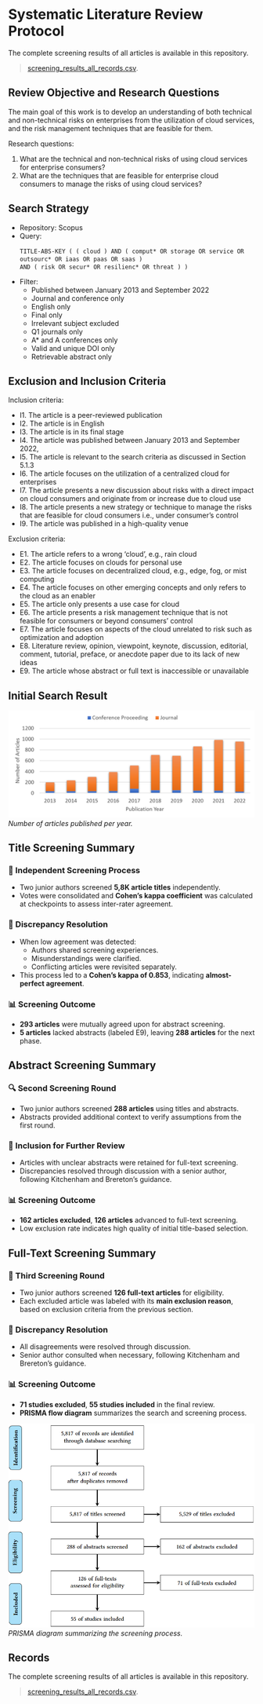 # Systematic Literature Review Protocol

The complete screening results of all articles is available in this repository. 
> [screening_results_all_records.csv](/screening_results_all_records.csv).

## Review Objective and Research Questions
The main goal of this work is to develop an understanding of both technical and non-technical risks on enterprises from the utilization of cloud services, and the risk management techniques that are feasible for them.

Research questions:
1. What are the technical and non-technical risks of using cloud services for enterprise consumers?
2. What are the techniques that are feasible for enterprise cloud consumers to manage the risks of using cloud services?

## Search Strategy
- Repository: Scopus
- Query:
  ```
  TITLE-ABS-KEY ( ( cloud ) AND ( comput* OR storage OR service OR outsourc* OR iaas OR paas OR saas )
  AND ( risk OR secur* OR resilienc* OR threat ) )
  ```
- Filter:
  - Published between January 2013 and September 2022
  - Journal and conference only
  - English only
  - Final only
  - Irrelevant subject excluded
  - Q1 journals only
  - A* and A conferences only
  - Valid and unique DOI only
  - Retrievable abstract only

## Exclusion and Inclusion Criteria
Inclusion criteria:
- I1. The article is a peer-reviewed publication
- I2. The article is in English
- I3. The article is in its final stage
- I4. The article was published between January 2013 and September 2022,
- I5. The article is relevant to the search criteria as discussed in Section 5.1.3
- I6. The article focuses on the utilization of a centralized cloud for enterprises
- I7. The article presents a new discussion about risks with a direct impact on cloud consumers and originate from or increase due to cloud use
- I8. The article presents a new strategy or technique to manage the risks that are feasible for cloud consumers i.e., under consumer’s control
- I9. The article was published in a high-quality venue

Exclusion criteria:
- E1. The article refers to a wrong ‘cloud’, e.g., rain cloud
- E2. The article focuses on clouds for personal use
- E3. The article focuses on decentralized cloud, e.g., edge, fog, or mist computing
- E4. The article focuses on other emerging concepts and only refers to the cloud as an enabler
- E5. The article only presents a use case for cloud
- E6. The article presents a risk management technique that is not feasible for consumers or beyond consumers’ control
- E7. The article focuses on aspects of the cloud unrelated to risk such as optimization and adoption
- E8. Literature review, opinion, viewpoint, keynote, discussion, editorial, comment, tutorial, preface,
or anecdote paper due to its lack of new ideas
- E9. The article whose abstract or full text is inaccessible or unavailable

## Initial Search Result

![Article per year](/5k_initial_articles_by_year_source.png)
_Number of articles published per year._

## Title Screening Summary

### 🧾 Independent Screening Process
- Two junior authors screened **5,8K article titles** independently.
- Votes were consolidated and **Cohen’s kappa coefficient** was calculated at checkpoints to assess inter-rater agreement.

### 🔄 Discrepancy Resolution
- When low agreement was detected:
  - Authors shared screening experiences.
  - Misunderstandings were clarified.
  - Conflicting articles were revisited separately.
- This process led to a **Cohen’s kappa of 0.853**, indicating **almost-perfect agreement**.

### 📊 Screening Outcome
- **293 articles** were mutually agreed upon for abstract screening.
- **5 articles** lacked abstracts (labeled E9), leaving **288 articles** for the next phase.

## Abstract Screening Summary

### 🔍 Second Screening Round
- Two junior authors screened **288 articles** using titles and abstracts.
- Abstracts provided additional context to verify assumptions from the first round.

### 📘 Inclusion for Further Review
- Articles with unclear abstracts were retained for full-text screening.
- Discrepancies resolved through discussion with a senior author, following Kitchenham and Brereton’s guidance.

### 📊 Screening Outcome
- **162 articles excluded**, **126 articles** advanced to full-text screening.
- Low exclusion rate indicates high quality of initial title-based selection.

## Full-Text Screening Summary

### 📖 Third Screening Round
- Two junior authors screened **126 full-text articles** for eligibility.
- Each excluded article was labeled with its **main exclusion reason**, based on exclusion criteria from the previous section.

### 🔄 Discrepancy Resolution
- All disagreements were resolved through discussion.
- Senior author consulted when necessary, following Kitchenham and Brereton’s guidance.

### 📊 Screening Outcome
- **71 studies excluded**, **55 studies included** in the final review.
- **PRISMA flow diagram** summarizes the search and screening process.

![PRISMA diagram](/prisma.png)
_PRISMA diagram summarizing the screening process._

## Records

The complete screening results of all articles is available in this repository. 
> [screening_results_all_records.csv](/screening_results_all_records.csv).
